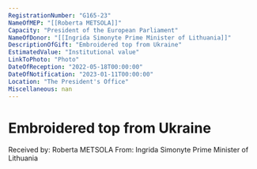 ```yaml
---
RegistrationNumber: "G165-23"
NameOfMEP: "[[Roberta METSOLA]]"
Capacity: "President of the European Parliament"
NameOfDonor: "[[Ingrida Simonyte Prime Minister of Lithuania]]"
DescriptionOfGift: "Embroidered top from Ukraine"
EstimatedValue: "Institutional value"
LinkToPhoto: "Photo"
DateOfReception: "2022-05-18T00:00:00"
DateOfNotification: "2023-01-11T00:00:00"
Location: "The President's Office"
Miscellaneous: nan
---
```


# Embroidered top from Ukraine

Received by: Roberta METSOLA
From: Ingrida Simonyte Prime Minister of Lithuania
